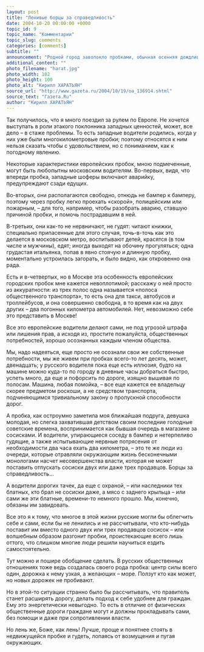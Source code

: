 ```yaml
---
layout: post
title: "Ленивые борцы за справедливость"
date: 2004-10-20 00:00:00 +0000
topic_id: 9
topic_name: "Комментарии"
topic_slug: comments
categories: [comments]
subtitle: ""
announcement: "Родной город заволокло пробками, обычная осенняя дождливая безнадежная ситуация. Можно два часа на набережной Яузы простоять, можно навсегда застрять в Лялином переулке, где кто-то сообразил поехать «против шерсти», а можно весь световой день ехать по Третьему транспортному кольцу в так называемом «плотном рабочем движении», – но лучше, видимо, уже пересаживаться на метро, кому этот вид транспорта доступен."
additional_content: ""
photo_filename: "harat.jpg"
photo_width: 102
photo_height: 100
photo_alt: "Кирилл ХАРАТЬЯН"
source_url: "http://www.gazeta.ru/2004/10/19/oa_136914.shtml"
source_text: "Газета.Ru"
author: "Кирилл ХАРАТЬЯН"
---
```

Так получилось, что я много поездил за рулем по Европе. Не хочется выступать в роли этакого поклонника западных ценностей, может, все дело – в стаже проблемы. То есть западные водители родились, когда у них уже были многокилометровые пробки; поэтому относятся к ним нельзя сказать чтобы с удовольствием, но с пониманием, как к погодному явлению. 

Некоторые характеристики европейских пробок, мною подмеченные, могут быть любопытны московским водителям. Во-первых, видя, что впереди пробка, западные шоферы включают аварийку, предупреждают сзади едущих. 

Во-вторых, они располагаются свободно, отнюдь не бампер к бамперу, поэтому через пробку легко проехать «скорой», полицейским или пожарным, – для того, например, чтобы разобрать аварию, ставшую причиной пробки, и помочь пострадавшим в ней. 

В-третьих, они как-то не нервничают, не гудят: читают книжки, специально припасенные для этого случая, точь-в-точь как это делается в московском метро, воспитывают детей, красятся (в том числе и мужчины), едят; иногда выходят на обочину прогуляться; одна грудастая итальянка, попав в явно стоячую и длинную пробку, моментально устроилась загорать, и было видно, как откровенно она рада. 

Есть и в-четвертых, но в Москве эта особенность европейских городских пробок мне кажется невоплотимой; расскажу о ней просто из аккуратности: из трех полос одна называется «полоса общественного транспорта», то есть она для такси, автобусов и троллейбусов, и она совершенно свободна, в то время как на двух других – два погонных километра автомобилей. Нет, невозможно себе это представить в Москве! 

Все это европейские водители делают сами, не под угрозой штрафа или лишения прав, а исходя из, простите пожалуйста, общественных потребностей, хорошо осознанных каждым членом общества. 

Мы, надо надеяться, еще просто не осознали свои же собственные потребности, мы же живем при пробках всего-то лет десять, может, двенадцать; у русского водителя пока еще есть иллюзия, будто на машине можно куда-то по городу в дневные часы добраться быстро, успеть много, да еще и пофорсить по дороге, изящно вышивая по полосам. Машина, любая помойка, – все еще кажется ее владельцу скорее предметом роскоши, а не средством транспорта, подчиняющимся тривиальному закону о пропускной способности дорог. 

А пробка, как остроумно заметила моя ближайшая подруга, девушка молодая, но слегка захватившая детством своим последние голодные советские времена, воспринимается как бывшая очередь в магазине за сосисками. И водители, упирающиеся соседу в бампер и нетерпеливо гудящие, а также испытывающие нервные потрясения от необходимости два часа ехать два километра, – это те же люди из очереди, которые отравляли окружающим жизнь бесконечными монологами насчет несовершенства власти, которая не может поставить отпускать сосиски двух или даже трех продавцов. Борцы за справедливость... 

А водители дорогих тачек, да еще с охраной, – или наследники тех блатных, кто брал не сосиски даже, а мясо с заднего крыльца – или сами же эти блатные, времени-то немного прошло. Мы, конечно, обязаны им завидовать. 

Все это я к тому, что многое в этой жизни русские могли бы облегчить себе и сами, если бы не ленились и не рассчитывали, что кто-нибудь поставит им вместо одного двух или трех продавцов сосисок – или волшебным образом разгонит пробки, проистекающие всего лишь оттого, что слишком многие люди решили научиться ездить самостоятельно. 

Тут можно и пошире обобщение сделать. В русских общественных отношениях тоже ведь создалась своего рода пробка: центр силы всего один, дорожка к нему узкая, а желающих – море. Ползут кто как может, но новых дорожек не пробивают. 

Но в этой-то ситуации странно было бы рассчитывать, что правитель станет расширять дорогу, делать подход к себе удобнее для граждан. Ему это энергетически невыгодно. То есть в отличие от физических общественные дороги граждане могут и должны прокладывать сами, без помощи и даже при сопротивлении власти. 

Но лень же, Боже, как лень! Лучше, проще и понятнее стоять в недвижущейся пробке и гудеть, лопаясь от возмущения и пугая окружающих.
